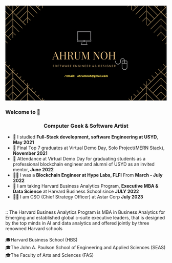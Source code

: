 ![ahrumnoh](https://github.com/ahrumnoh/ahrumnoh/blob/main/ahrum%20Noh.png)


### Welcome to 🏡 


<h3 align="center"> Computer Geek & Software Artist </h3>

- 🌱 I studied **Full-Stack development, software Engineering at USYD**, **May 2021**
- 🏅 Final Top 7 graduates at Virtual Demo Day, Solo Project(MERN Stack), **November 2021**
- 🏅 Attendance at Virtual Demo Day for graduating students as a professional blockchain engineer and alumni of USYD as an invited mentor, **June 2022**
- 👩‍💻 I was a **Blockchain Engineer at Hype Labs, FLFI** From **March - July 2022**
- 🏫 I am taking Harvard Business Analytics Program, **Executive MBA & Data Science** at Harvard Business School since **JULY 2022**
- 👩‍💼 I am CSO (Chief Strategy Officer) at Astar Corp **July 2023** 


<br>
:: The Harvard Business Analytics Program is MBA in Business Analytics for Emerging and established global c-suite executive leaders, that is designed by the top minds in AI and data analytics and offered jointly by three renowned Harvard schools 
<br>
<br>
🎓Harvard Business School (HBS) 
<br>
🎓The John A. Paulson School of Engineering and Applied Sciences (SEAS)
<br>
🎓The Faculty of Arts and Sciences (FAS)


<br>

